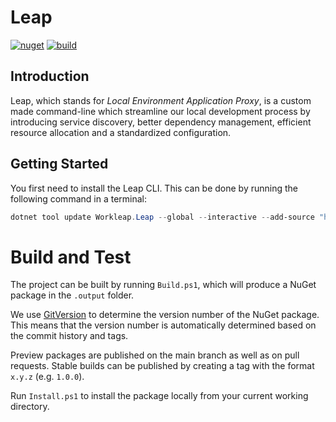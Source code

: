# Leap

[![nuget](https://feeds.dev.azure.com/gsoft/_apis/public/Packaging/Feeds/gsoft/Packages/7e26c0cd-3179-49c3-a3a7-e92df061eee5/Badge)](https://dev.azure.com/gsoft/Shared-Assets/_artifacts/feed/gsoft/NuGet/Workleap.Leap)
[![build](https://dev.azure.com/gsoft/Shared-Assets/_apis/build/status%2FLeap%2FLeap%20Publish?branchName=main)](https://dev.azure.com/gsoft/Shared-Assets/_build/latest?definitionId=219&branchName=main)

## Introduction

Leap, which stands for _Local Environment Application Proxy_, is a custom made command-line which streamline our local development process by introducing service discovery, better dependency management, efficient resource allocation and a standardized configuration.

## Getting Started

You first need to install the Leap CLI. This can be done by running the following command in a terminal:

```powershell
dotnet tool update Workleap.Leap --global --interactive --add-source "https://pkgs.dev.azure.com/gsoft/_packaging/gsoft/nuget/v3/index.json" --verbosity minimal --no-cache
```

# Build and Test

The project can be built by running `Build.ps1`, which will produce a NuGet package in the `.output` folder.

We use [GitVersion](https://gitversion.net/) to determine the version number of the NuGet package. This means that the version number is automatically determined based on the commit history and tags.

Preview packages are published on the main branch as well as on pull requests. Stable builds can be published by creating a tag with the format `x.y.z` (e.g. `1.0.0`).

Run `Install.ps1` to install the package locally from your current working directory.
